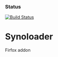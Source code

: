 ### Status
[![Build Status](https://travis-ci.org/Lemutar/Synoloader.svg?branch=master)](https://travis-ci.org/Lemutar/Synoloader)

Synoloader
==========

Firfox addon
